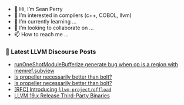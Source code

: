 - 👋 Hi, I’m Sean Perry
- 👀 I’m interested in compilers (c++, COBOL, llvm)
- 🌱 I’m currently learning ...
- 💞️ I’m looking to collaborate on ...
- 📫 How to reach me ...

<!---
s66perry/s66perry is a ✨ special ✨ repository because its `README.md` (this file) appears on your GitHub profile.
You can click the Preview link to take a look at your changes.
--->
### 📕 Latest LLVM Discourse Posts

<!-- DISCOURSE-LLVM:START -->
- [runOneShotModuleBufferize generate bug when op is a region with memref.subview](https://discourse.llvm.org/t/runoneshotmodulebufferize-generate-bug-when-op-is-a-region-with-memref-subview/83467#post_1)
- [Is propeller necessarily better than bolt?](https://discourse.llvm.org/t/is-propeller-necessarily-better-than-bolt/83387#post_4)
- [Is propeller necessarily better than bolt?](https://discourse.llvm.org/t/is-propeller-necessarily-better-than-bolt/83387#post_3)
- [[RFC] Introducing `llvm-project/offload`](https://discourse.llvm.org/t/rfc-introducing-llvm-project-offload/74302?page=3#post_43)
- [LLVM 19.x Release Third-Party Binaries](https://discourse.llvm.org/t/llvm-19-x-release-third-party-binaries/80374?page=3#post_60)
<!-- DISCOURSE-LLVM:END -->
